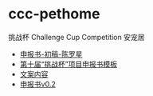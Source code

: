 # ccc-pethome
挑战杯 Challenge Cup Competition 安宠居


- [申报书-初稿-陈罗星](申报书-信息科学与技术学院-安宠居v0.1-clx.docx)
- [第十届“挑战杯”项目申报书模板](附件1%20疫情防控专项赛项目申报书.docx)
- [文案内容](文案内容.md)
- [申报书v0.2](申报书-信息科学与技术学院-安宠居v0.2.docx)
